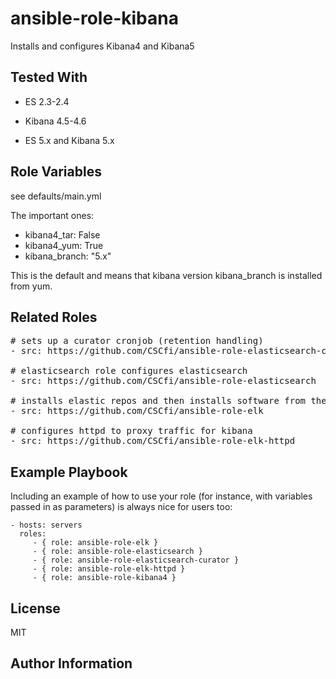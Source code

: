 ansible-role-kibana
=========

Installs and configures Kibana4 and Kibana5

Tested With
------------

 - ES 2.3-2.4
 - Kibana 4.5-4.6

 - ES 5.x and Kibana 5.x

Role Variables
--------------

see defaults/main.yml

The important ones:

 - kibana4_tar: False
 - kibana4_yum: True
 - kibana_branch: "5.x"

This is the default and means that kibana version kibana_branch is installed from yum.

Related Roles
------------

<pre>
# sets up a curator cronjob (retention handling)
- src: https://github.com/CSCfi/ansible-role-elasticsearch-curator

# elasticsearch role configures elasticsearch
- src: https://github.com/CSCfi/ansible-role-elasticsearch

# installs elastic repos and then installs software from there - logstash and elasticsearch
- src: https://github.com/CSCfi/ansible-role-elk

# configures httpd to proxy traffic for kibana
- src: https://github.com/CSCfi/ansible-role-elk-httpd
</pre>



Example Playbook
----------------

Including an example of how to use your role (for instance, with variables passed in as parameters) is always nice for users too:

    - hosts: servers
      roles:
         - { role: ansible-role-elk }
         - { role: ansible-role-elasticsearch }
         - { role: ansible-role-elasticsearch-curator }
         - { role: ansible-role-elk-httpd }
         - { role: ansible-role-kibana4 }

License
-------

MIT

Author Information
------------------
